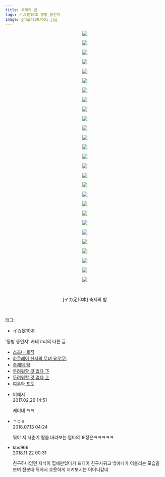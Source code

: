 ```yaml
---
title: 축제의 밤
tags: イカ足10本 동방_동인지
image: ghap/100/001.jpg
---
```

<div class="article">
<p style="text-align: center; clear: none; float: none;"><img src="{{ site.nasurl }}/ghap/100/001.jpg"/></p>
<p style="text-align: center; clear: none; float: none;"><img src="{{ site.nasurl }}/ghap/100/002.jpg"/></p>
<p style="text-align: center; clear: none; float: none;"><img src="{{ site.nasurl }}/ghap/100/003.jpg"/></p>
<p style="text-align: center; clear: none; float: none;"><img src="{{ site.nasurl }}/ghap/100/004.jpg"/></p>
<p style="text-align: center; clear: none; float: none;"><img src="{{ site.nasurl }}/ghap/100/005.jpg"/></p>
<p style="text-align: center; clear: none; float: none;"><img src="{{ site.nasurl }}/ghap/100/006.jpg"/></p>
<p style="text-align: center; clear: none; float: none;"><img src="{{ site.nasurl }}/ghap/100/007.jpg"/></p>
<p style="text-align: center; clear: none; float: none;"><img src="{{ site.nasurl }}/ghap/100/008.jpg"/></p>
<p style="text-align: center; clear: none; float: none;"><img src="{{ site.nasurl }}/ghap/100/009.jpg"/></p>
<p style="text-align: center; clear: none; float: none;"><img src="{{ site.nasurl }}/ghap/100/010.jpg"/></p>
<p style="text-align: center; clear: none; float: none;"><img src="{{ site.nasurl }}/ghap/100/011.jpg"/></p>
<p style="text-align: center; clear: none; float: none;"><img src="{{ site.nasurl }}/ghap/100/012.jpg"/></p>
<p style="text-align: center; clear: none; float: none;"><img src="{{ site.nasurl }}/ghap/100/013.jpg"/></p>
<p style="text-align: center; clear: none; float: none;"><img src="{{ site.nasurl }}/ghap/100/014.jpg"/></p>
<p style="text-align: center; clear: none; float: none;"><img src="{{ site.nasurl }}/ghap/100/015.jpg"/></p>
<p style="text-align: center; clear: none; float: none;"><img src="{{ site.nasurl }}/ghap/100/016.jpg"/></p>
<p style="text-align: center; clear: none; float: none;"><img src="{{ site.nasurl }}/ghap/100/017.jpg"/></p>
<p style="text-align: center; clear: none; float: none;"><img src="{{ site.nasurl }}/ghap/100/018.jpg"/></p>
<p style="text-align: center; clear: none; float: none;"><img src="{{ site.nasurl }}/ghap/100/019.jpg"/></p>
<p style="text-align: center; clear: none; float: none;"><img src="{{ site.nasurl }}/ghap/100/020.jpg"/></p>
<p style="text-align: center; clear: none; float: none;"><img src="{{ site.nasurl }}/ghap/100/021.jpg"/></p>
<p style="text-align: center; clear: none; float: none;"><img src="{{ site.nasurl }}/ghap/100/022.jpg"/></p>
<p style="text-align: center; clear: none; float: none;"><img src="{{ site.nasurl }}/ghap/100/023.jpg"/></p>
<p style="text-align: center; clear: none; float: none;"><img src="{{ site.nasurl }}/ghap/100/024.jpg"/></p>
<p style="text-align: center; clear: none; float: none;"><img src="{{ site.nasurl }}/ghap/100/025.jpg"/></p>
<p style="text-align: center; clear: none; float: none;"><img src="{{ site.nasurl }}/ghap/100/026.jpg"/></p>
<p style="text-align: center; clear: none; float: none;"><img src="{{ site.nasurl }}/ghap/100/027.jpg"/></p>
<p style="text-align: center; clear: none; float: none;"><br/></p>
<p style="text-align: center; clear: none; float: none;">[イカ足10本] 축제의 밤</p>
<p><br/></p>
</div><div class="tagTrail">
<p>태그: </p>
<ul>
<li>イカ足10本</li>
</ul>
</div><div class="another">
<p>'동방 동인지' 카테고리의 다른 글</p>
<ul>
<li><a href="/2016-06-18-ghap_102">스즈나 로직</a></li>
<li><a href="/2016-06-18-ghap_101">하쿠레이 신사의 무녀 요우무!</a></li>
<li><a href="/2016-06-16-ghap_100">축제의 밤</a></li>
<li><a href="/2016-06-16-ghap_99">두려워할 것 없다 下</a></li>
<li><a href="/2016-06-16-ghap_98">두려워할 것 없다 上</a></li>
<li><a href="/2016-06-16-ghap_97">여우와 포도</a></li>
</ul>
</div><div class="cb_module cb_fluid">
<div class="cb_wrt cb_profile">
<div class="comment">
<ul>
<li class="cb_thumb_off" id="comment14925672">
<div class="cb_comment_area">
<div class="cb_info_area">
<div class="cb_section">
<span class="cb_nick_name">어째서</span>
</div>
<div class="cb_section">
<span class="cb_date">2017.02.26 14:51 </span>
</div>
</div>
<div class="cb_dsc_comment">
<p class="cb_dsc">
											케이네 ㅋㅋ 
										</p>
</div>
</div></li>
<li class="cb_thumb_off" id="comment15285168">
<div class="cb_comment_area">
<div class="cb_info_area">
<div class="cb_section">
<span class="cb_nick_name">ㄱㅁㅎ</span>
</div>
<div class="cb_section">
<span class="cb_date">2018.07.13 04:24 </span>
</div>
</div>
<div class="cb_dsc_comment">
<p class="cb_dsc">
											뭐야 저 사춘기 딸을 바라보는 엄마의 표정은ㅋㅋㅋㅋㅋ
										</p>
</div>
</div></li>
<li class="cb_thumb_off" id="comment15376449">
<div class="cb_comment_area">
<div class="cb_info_area">
<div class="cb_section">
<span class="cb_nick_name">kbs966</span>
</div>
<div class="cb_section">
<span class="cb_date">2018.11.22 00:31 </span>
</div>
</div>
<div class="cb_dsc_comment">
<p class="cb_dsc">
											친구하나없던 자식이 집에만있다가 드디어 친구사귀고 밖에나가 어울리는 모습을 보며 전봇대 뒤에서 흐뭇하게 지켜보시는 어머니같네
										</p>
</div>
</div></li>
</ul>
</div>
</div><!-- commentList close -->
</div>
